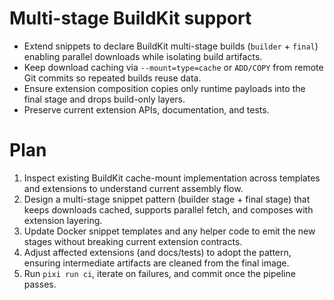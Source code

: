 # Multi-stage BuildKit support

- Extend snippets to declare BuildKit multi-stage builds (`builder` + `final`) enabling parallel downloads while isolating build artifacts.
- Keep download caching via `--mount=type=cache` or `ADD/COPY` from remote Git commits so repeated builds reuse data.
- Ensure extension composition copies only runtime payloads into the final stage and drops build-only layers.
- Preserve current extension APIs, documentation, and tests.

# Plan

1. Inspect existing BuildKit cache-mount implementation across templates and extensions to understand current assembly flow.
2. Design a multi-stage snippet pattern (builder stage + final stage) that keeps downloads cached, supports parallel fetch, and composes with extension layering.
3. Update Docker snippet templates and any helper code to emit the new stages without breaking current extension contracts.
4. Adjust affected extensions (and docs/tests) to adopt the pattern, ensuring intermediate artifacts are cleaned from the final image.
5. Run `pixi run ci`, iterate on failures, and commit once the pipeline passes.
